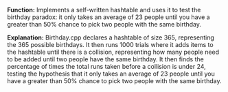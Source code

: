 **Function:** Implements a self-written hashtable and uses it to test the birthday paradox: it only takes an average of 23 people until you have a greater than 50% chance to pick two people with the same birthday. 

**Explanation:** Birthday.cpp declares a hashtable of size 365, representing the 365 possible birthdays. It then runs 1000 trials where it adds items to the hashtable until there is a collision, representing how many people need to be added until two people have the same birthday. It then finds the percentage of times the total runs taken before a collision is under 24, testing the hypothesis that it only takes an average of 23 people until you have a greater than 50% chance to pick two people with the same birthday. 

